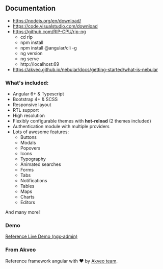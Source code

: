 ## Documentation

- https://nodejs.org/en/download/
- https://code.visualstudio.com/download
- https://github.com/RIP-CPU/rip-ng
  - cd rip
  - npm install
  - npm install @angular/cli -g
  - ng version
  - ng serve
  - http://localhost:69
- https://akveo.github.io/nebular/docs/getting-started/what-is-nebular

### What's included:

- Angular 6+ & Typescript
- Bootstrap 4+ & SCSS
- Responsive layout
- RTL support
- High resolution
- Flexibly configurable themes with **hot-reload** (2 themes included)
- Authentication module with multiple providers
- Lots of awesome features:
  - Buttons
  - Modals
  - Popovers
  - Icons
  - Typography
  - Animated searches
  - Forms
  - Tabs
  - Notifications
  - Tables
  - Maps
  - Charts
  - Editors
  
And many more!

### Demo

<a target="_blank" href="http://akveo.com/ngx-admin/">Reference Live Demo (ngx-admin)</a>

### From Akveo
Reference framework angular with :heart: by [Akveo team](http://akveo.com/).